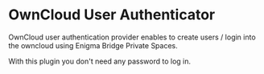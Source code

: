 # OwnCloud User Authenticator

OwnCloud user authentication provider enables to create users / login into the owncloud
using Enigma Bridge Private Spaces.

With this plugin you don't need any password to log in. 

